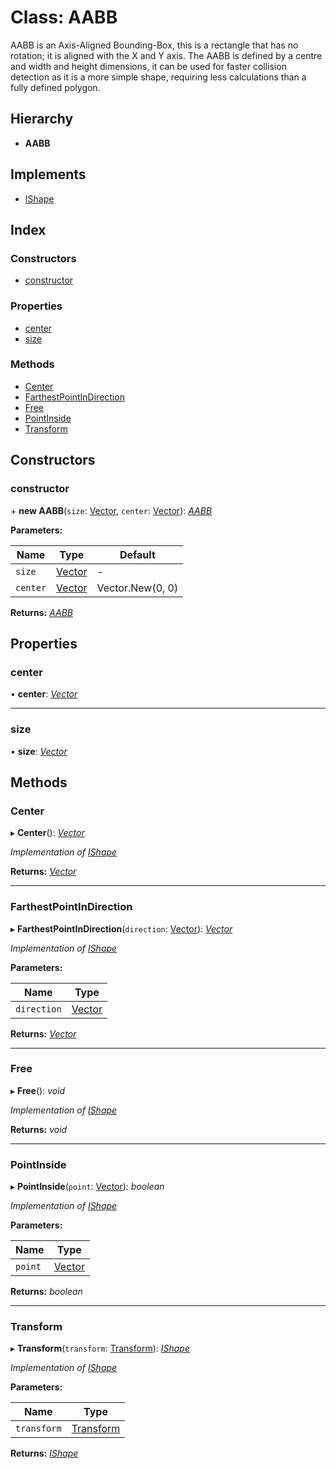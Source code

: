 
# Class: AABB

AABB is an Axis-Aligned Bounding-Box, this is a rectangle that has no
rotation; it is aligned with the X and Y axis.
The AABB is defined by a centre and width and height dimensions, it can
be used for faster collision detection as it is a more simple shape,
requiring less calculations than a fully defined polygon.

## Hierarchy

* **AABB**

## Implements

* [IShape](../interfaces/ishape.md)

## Index

### Constructors

* [constructor](aabb.md#constructor)

### Properties

* [center](aabb.md#center)
* [size](aabb.md#size)

### Methods

* [Center](aabb.md#center)
* [FarthestPointInDirection](aabb.md#farthestpointindirection)
* [Free](aabb.md#free)
* [PointInside](aabb.md#pointinside)
* [Transform](aabb.md#transform)

## Constructors

###  constructor

\+ **new AABB**(`size`: [Vector](vector.md), `center`: [Vector](vector.md)): *[AABB](aabb.md)*

**Parameters:**

Name | Type | Default |
------ | ------ | ------ |
`size` | [Vector](vector.md) | - |
`center` | [Vector](vector.md) | Vector.New(0, 0) |

**Returns:** *[AABB](aabb.md)*

## Properties

###  center

• **center**: *[Vector](vector.md)*

___

###  size

• **size**: *[Vector](vector.md)*

## Methods

###  Center

▸ **Center**(): *[Vector](vector.md)*

*Implementation of [IShape](../interfaces/ishape.md)*

**Returns:** *[Vector](vector.md)*

___

###  FarthestPointInDirection

▸ **FarthestPointInDirection**(`direction`: [Vector](vector.md)): *[Vector](vector.md)*

*Implementation of [IShape](../interfaces/ishape.md)*

**Parameters:**

Name | Type |
------ | ------ |
`direction` | [Vector](vector.md) |

**Returns:** *[Vector](vector.md)*

___

###  Free

▸ **Free**(): *void*

*Implementation of [IShape](../interfaces/ishape.md)*

**Returns:** *void*

___

###  PointInside

▸ **PointInside**(`point`: [Vector](vector.md)): *boolean*

*Implementation of [IShape](../interfaces/ishape.md)*

**Parameters:**

Name | Type |
------ | ------ |
`point` | [Vector](vector.md) |

**Returns:** *boolean*

___

###  Transform

▸ **Transform**(`transform`: [Transform](transform.md)): *[IShape](../interfaces/ishape.md)*

*Implementation of [IShape](../interfaces/ishape.md)*

**Parameters:**

Name | Type |
------ | ------ |
`transform` | [Transform](transform.md) |

**Returns:** *[IShape](../interfaces/ishape.md)*

